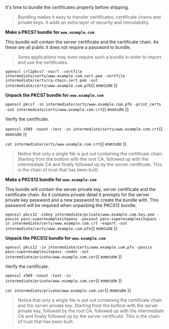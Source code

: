 It's time to bundle the certificates properly before shipping.

> Bundling makes it easy to transfer certificates, certificate chains and private keys. It adds an extra layer of security and immutability.

**Make a PKCS7 bundle for `www.example.com`**

This bundle will contain the server certificate and the certificate chain. As these are all public it does not require a password to bundle.

> Some applications may even require such a bundle in order to import and use the certificates.

`openssl crl2pkcs7 -nocrl -certfile intermediate/certs/www.example.com.cert.pem -certfile intermediate/certs/ca-chain.cert.pem -out intermediate/certs/www.example.com.p7b`{{ execute }}

**Unpack the PKCS7 bundle for `www.example.com`**

`openssl pkcs7 -in intermediate/certs/www.example.com.p7b -print_certs -out intermediate/certs/www.example.com.crt`{{ execute }}

Verify the certificate.

`openssl x509 -noout -text -in intermediate/certs/www.example.com.crt`{{ execute }}

`cat intermediate/certs/www.example.com.crt`{{ execute }}

> Notice that only a single file is put out containing the certificate chain. Starting from the bottom with the root CA, followed up with the intermediate CA and finally followed up by the server certificate. This is the chain of trust that has been built.

**Make a PKCS12 bundle for `www.example.com`**

This bundle will contain the server private key, server certificate and the certificate chain. As it contains private detail it prompts for the server private key password and a new password to create the bundle with. This password will be required when unpacking the PKCS12 bundle.

`openssl pkcs12 -inkey intermediate/private/www.example.com.key.pem -passin pass:superexamplesitepass -passout pass:superexamplesitepass -in intermediate/certs/www.example.com.crt -export -out intermediate/certs/www.example.com.pfx`{{ execute }}

**Unpack the PKCS12 bundle for `www.example.com`**

`openssl pkcs12 -in intermediate/certs/www.example.com.pfx -passin pass:superexamplesitepass -nodes -out intermediate/private/www.example.com.cer`{{ execute }}

Verify the certificate.

`openssl x509 -noout -text -in intermediate/private/www.example.com.cer`{{ execute }}

`cat intermediate/private/www.example.com.cer`{{ execute }}

> Notice that only a single file is put out containing the certificate chain and the server private key. Starting from the bottom with the server private key, followed by the root CA, followed up with the intermediate CA and finally followed up by the server certificate. This is the chain of trust that has been built.